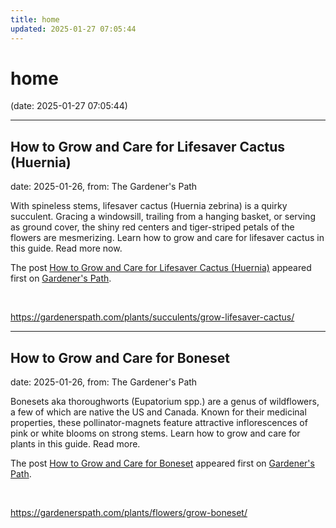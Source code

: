 ```yaml
---
title: home
updated: 2025-01-27 07:05:44
---
```


# home

(date: 2025-01-27 07:05:44)

---

## How to Grow and Care for Lifesaver Cactus (Huernia)

date: 2025-01-26, from: The Gardener's Path

<p>With spineless stems, lifesaver cactus (Huernia zebrina) is a quirky succulent. Gracing a windowsill, trailing from a hanging basket, or serving as ground cover, the shiny red centers and tiger-striped petals of the flowers are mesmerizing. Learn how to grow and care for lifesaver cactus in this guide. Read more now.</p>
<p>The post <a href="https://gardenerspath.com/plants/succulents/grow-lifesaver-cactus/">How to Grow and Care for Lifesaver Cactus (Huernia)</a> appeared first on <a href="https://gardenerspath.com">Gardener&#039;s Path</a>.</p>
 

<br> 

<https://gardenerspath.com/plants/succulents/grow-lifesaver-cactus/>

---

## How to Grow and Care for Boneset

date: 2025-01-26, from: The Gardener's Path

<p>Bonesets aka thoroughworts (Eupatorium spp.) are a genus of wildflowers, a few of which are native the US and Canada. Known for their medicinal properties, these pollinator-magnets feature attractive inflorescences of pink or white blooms on strong stems. Learn how to grow and care for plants in this guide. Read more.</p>
<p>The post <a href="https://gardenerspath.com/plants/flowers/grow-boneset/">How to Grow and Care for Boneset</a> appeared first on <a href="https://gardenerspath.com">Gardener&#039;s Path</a>.</p>
 

<br> 

<https://gardenerspath.com/plants/flowers/grow-boneset/>

